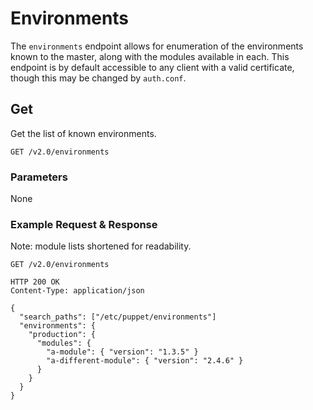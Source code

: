Environments
============

The `environments` endpoint allows for enumeration of the environments known to the master, along with the modules available in each.
This endpoint is by default accessible to any client with a valid certificate, though this may be changed by `auth.conf`.

Get
---

Get the list of known environments.

    GET /v2.0/environments

### Parameters

None

### Example Request & Response

Note: module lists shortened for readability.

    GET /v2.0/environments

    HTTP 200 OK
    Content-Type: application/json

    {
      "search_paths": ["/etc/puppet/environments"]
      "environments": {
        "production": {
          "modules": {
            "a-module": { "version": "1.3.5" }
            "a-different-module": { "version": "2.4.6" }
          }
        }
      }
    }
